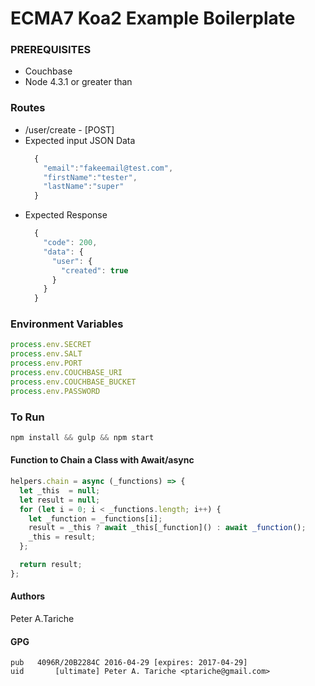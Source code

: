 # ECMA7 Koa2 Example Boilerplate

### PREREQUISITES
 - Couchbase
 - Node 4.3.1 or greater than


### Routes
 - /user/create   - [POST]
  - Expected input JSON Data
    ```js
      {
        "email":"fakeemail@test.com",
        "firstName":"tester",
        "lastName":"super"
      }
    ```
  - Expected Response
    ```js
      {
        "code": 200,
        "data": {
          "user": {
            "created": true
          }
        }
      }
    ```

### Environment Variables
```js
process.env.SECRET
process.env.SALT
process.env.PORT
process.env.COUCHBASE_URI
process.env.COUCHBASE_BUCKET
process.env.PASSWORD
```

### To Run
  ```js
  npm install && gulp && npm start
  ```


#### Function to Chain a Class with Await/async
  ```js
  helpers.chain = async (_functions) => {
    let _this  = null;
    let result = null;
    for (let i = 0; i < _functions.length; i++) {
      let _function = _functions[i];
      result = _this ? await _this[_function]() : await _function();
      _this = result;
    };

    return result;
  };
  ```


#### Authors
Peter A.Tariche

#### GPG
```
pub   4096R/20B2284C 2016-04-29 [expires: 2017-04-29]
uid       [ultimate] Peter A. Tariche <ptariche@gmail.com>
```

